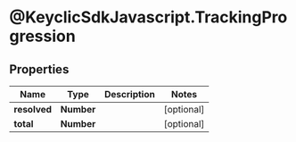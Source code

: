 # @KeyclicSdkJavascript.TrackingProgression

## Properties
Name | Type | Description | Notes
------------ | ------------- | ------------- | -------------
**resolved** | **Number** |  | [optional] 
**total** | **Number** |  | [optional] 


